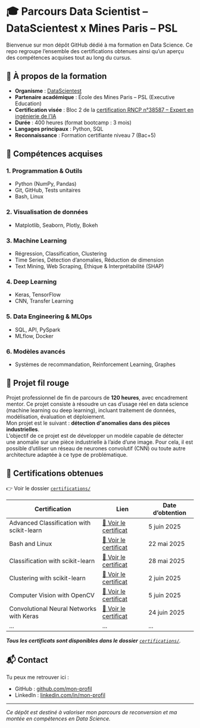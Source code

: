 # 🎓 Parcours Data Scientist – DataScientest x Mines Paris – PSL

Bienvenue sur mon dépôt GitHub dédié à ma formation en Data Science. Ce repo regroupe l’ensemble des certifications obtenues ainsi qu’un aperçu des compétences acquises tout au long du cursus.

## 🚀 À propos de la formation

- **Organisme** : [DataScientest](https://datascientest.com/)
- **Partenaire académique** : École des Mines Paris – PSL (Executive Education)
- **Certification visée** : Bloc 2 de la [certification RNCP n°38587 – Expert en ingénierie de l’IA](https://www.francecompetences.fr/recherche/rncp/38587/)
- **Durée** : 400 heures (format bootcamp : 3 mois)
- **Langages principaux** : Python, SQL
- **Reconnaissance** : Formation certifiante niveau 7 (Bac+5)

## 🧠 Compétences acquises

### 1. Programmation & Outils
- Python (NumPy, Pandas)
- Git, GitHub, Tests unitaires
- Bash, Linux

### 2. Visualisation de données
- Matplotlib, Seaborn, Plotly, Bokeh

### 3. Machine Learning
- Régression, Classification, Clustering
- Time Series, Détection d’anomalies, Réduction de dimension
- Text Mining, Web Scraping, Éthique & Interprétabilité (SHAP)

### 4. Deep Learning
- Keras, TensorFlow
- CNN, Transfer Learning

### 5. Data Engineering & MLOps
- SQL, API, PySpark
- MLflow, Docker

### 6. Modèles avancés
- Systèmes de recommandation, Reinforcement Learning, Graphes

## 🧪 Projet fil rouge

Projet professionnel de fin de parcours de **120 heures**, avec encadrement mentor. Ce projet consiste à résoudre un cas d’usage réel en data science (machine learning ou deep learning), incluant traitement de données, modélisation, évaluation et déploiement.  
Mon projet est le suivant : **détection d'anomalies dans des pièces industrielles**.   
L’objectif de ce projet est de développer un modèle capable de détecter une anomalie sur une pièce industrielle à l’aide d’une image. Pour cela, il est possible d’utiliser un réseau de neurones convolutif (CNN) ou toute autre architecture adaptée à ce type de problématique.

## 📜 Certifications obtenues

👉 Voir le dossier [`certifications/`](./certifications)

| Certification                                         | Lien                                                                                             | Date d’obtention   |
|-------------------------------------------------------|--------------------------------------------------------------------------------------------------|--------------------|
| Advanced Classification with scikit-learn             | [📄 Voir le certificat](./certifications/Advanced_Classification_with_scikit-learn.pdf)          | 5 juin 2025        |
| Bash and Linux                                        | [📄 Voir le certificat](./certifications/Bash_and_Linux.pdf)                                     | 22 mai 2025        |
| Classification with scikit-learn                      | [📄 Voir le certificat](./certifications/Classification_with_scikit-learn.pdf)                   | 28 mai 2025        |
| Clustering with scikit-learn                          | [📄 Voir le certificat](./certifications/Clustering_with_scikit-learn.pdf)                       | 2 juin 2025        |
| Computer Vision with OpenCV                           | [📄 Voir le certificat](./certifications/Computer_Vision_with_OpenCV.pdf)                        | 5 juin 2025        |
| Convolutional Neural Networks with Keras              | [📄 Voir le certificat](./certifications/Convolutional_Neural_Networks_with_Keras.pdf)           | 24 juin 2025       |
| ...                                                   | ...                                                                                               | ...                |

_**Tous les certificats sont disponibles dans le dossier** [`certifications/`](./certifications)._

## 📬 Contact

Tu peux me retrouver ici :
- GitHub : [github.com/mon-profil](https://github.com/JLDataScience59)
- LinkedIn : [linkedin.com/in/mon-profil](https://www.linkedin.com/in/jérémy-lesot-b34242113/)

---

*Ce dépôt est destiné à valoriser mon parcours de reconversion et ma montée en compétences en Data Science.*
